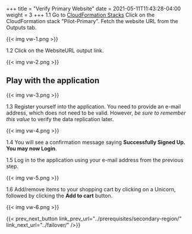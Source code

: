 +++
title = "Verify Primary Website"
date =  2021-05-11T11:43:28-04:00
weight = 3
+++
1.1 Go to [CloudFormation Stacks](https://console.aws.amazon.com/cloudformation/home?region=us-east-1#/stacks/)
Click on the CloudFormation stack "Pilot-Primary". Fetch the website URL from the Outputs tab.

{{< img vw-1.png >}}

1.2 Click on the WebsiteURL output link.

{{< img vw-2.png >}}

## Play with the application

{{< img vw-3.png >}}

1.3 Register yourself into the application. You need to provide an e-mail address, which does not need to be valid. However, _be sure to remember this value_ to verify the data replication later.

{{< img vw-4.png >}}

1.4 You will see a confirmation message saying **Successfully Signed Up. You may now Login**.

1.5 Log in to the application using your e-mail address from the previous step.

{{< img vw-5.png >}}

1.6 Add/remove items to your shopping cart by clicking on a Unicorn, followed by clicking the **Add to cart** button.

{{< img vw-6.png >}}

{{< prev_next_button link_prev_url="../prerequisites/secondary-region/" link_next_url="../failover/" />}}
